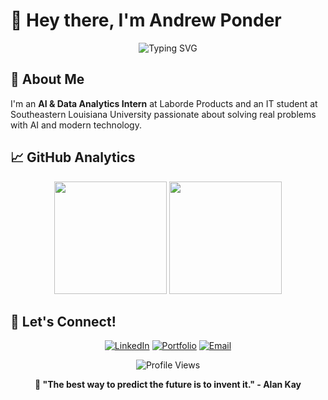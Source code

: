 # 👋 Hey there, I'm Andrew Ponder

<div align="center">
  <img src="https://readme-typing-svg.herokuapp.com?font=Fira+Code&pause=1000&color=36BCF7&center=true&vCenter=true&width=435&lines=IT+Student;AI+Enthusiast;Always+Learning+Something+New" alt="Typing SVG" />
</div>

## 🚀 About Me

I'm an **AI & Data Analytics Intern** at Laborde Products and an IT student at Southeastern Louisiana University passionate about solving real problems with AI and modern technology.

## 📈 GitHub Analytics

<div align="center">
  <img height="180em" src="https://github-readme-stats.vercel.app/api?username=ponderrr&show_icons=true&theme=tokyonight&include_all_commits=true&count_private=true"/>
  <img height="180em" src="https://github-readme-stats.vercel.app/api/top-langs/?username=ponderrr&layout=compact&langs_count=8&theme=tokyonight"/>
</div>

## 🤝 Let's Connect!

<div align="center">

[![LinkedIn](https://img.shields.io/badge/LinkedIn-0077B5?style=for-the-badge&logo=linkedin&logoColor=white)](https://www.linkedin.com/in/robertponder/)
[![Portfolio](https://img.shields.io/badge/Portfolio-FF5722?style=for-the-badge&logo=todoist&logoColor=white)](https://andrewponder.com)
[![Email](https://img.shields.io/badge/Email-D14836?style=for-the-badge&logo=gmail&logoColor=white)](mailto:andrew.ponderrr@icloud.com)

</div>

<div align="center">
  <img src="https://komarev.com/ghpvc/?username=ponderrr&label=Profile%20Views&color=0e75b6&style=flat" alt="Profile Views" />
  
  **💬 "The best way to predict the future is to invent it." - Alan Kay**
</div>
